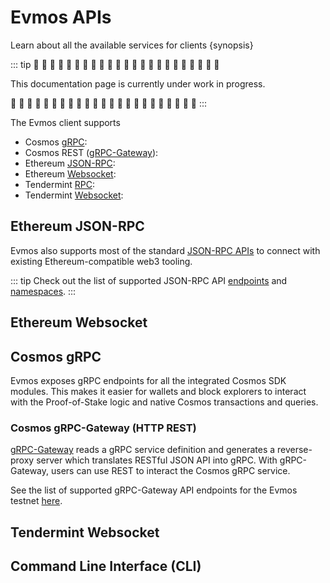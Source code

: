 <!--
order: 2
-->

# Evmos APIs

Learn about all the available services for clients {synopsis}

::: tip
🚧 🚧 🚧 🚧 🚧 🚧 🚧 🚧 🚧 🚧 🚧 🚧 🚧 🚧 🚧 🚧 🚧 🚧 🚧 🚧 🚧 🚧 🚧

This documentation page is currently under work in progress.

🚧 🚧 🚧 🚧 🚧 🚧 🚧 🚧 🚧 🚧 🚧 🚧 🚧 🚧 🚧 🚧 🚧 🚧 🚧 🚧 🚧 🚧 🚧
:::

The Evmos client supports

- Cosmos [gRPC](#cosmos-grpc):
- Cosmos REST ([gRPC-Gateway](#cosmos-grpc-gateway)):
- Ethereum [JSON-RPC](#ethereum-json-rpc):
- Ethereum [Websocket](#ethereum-websocket):
- Tendermint [RPC](#tendermint-rpc):
- Tendermint [Websocket](#tendermint-websocket):

<!-- TODO: default port and address -->

## Ethereum JSON-RPC

<!-- TODO: Link JSON-RPC docs -->

Evmos also supports most of the standard [JSON-RPC APIs](./json-rpc/running_server) to connect with existing Ethereum-compatible web3 tooling.

::: tip
Check out the list of supported JSON-RPC API [endpoints](./json-rpc/endpoints) and [namespaces](./../api/json-rpc/namespaces).
:::

## Ethereum Websocket

<!-- TODO: Link WSS docs -->

## Cosmos gRPC

Evmos exposes gRPC endpoints for all the integrated Cosmos SDK modules. This makes it easier for
wallets and block explorers to interact with the Proof-of-Stake logic and native Cosmos transactions and queries.

### Cosmos gRPC-Gateway (HTTP REST)

[gRPC-Gateway](https://grpc-ecosystem.github.io/grpc-gateway/) reads a gRPC service definition and
generates a reverse-proxy server which translates RESTful JSON API into gRPC. With gRPC-Gateway,
users can use REST to interact the Cosmos gRPC service.

See the list of supported gRPC-Gateway API endpoints for the Evmos testnet [here](https://api.evmos.dev/).

## Tendermint Websocket

## Command Line Interface (CLI)

